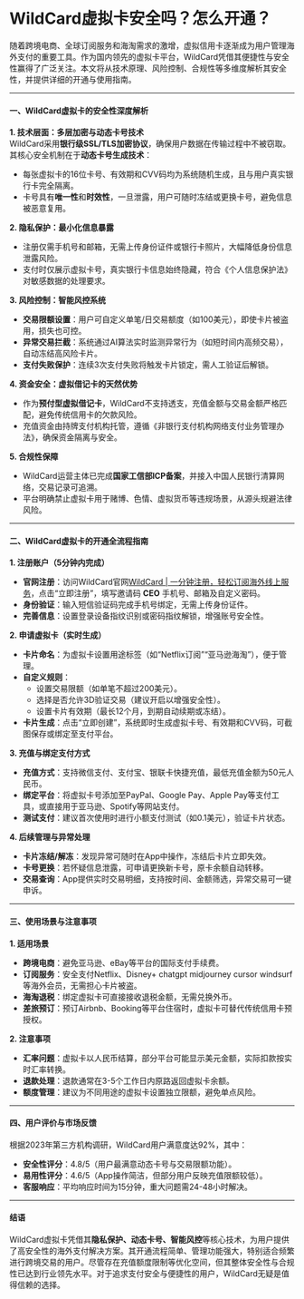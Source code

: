 # WildCard虚拟卡安全吗？怎么开通？

随着跨境电商、全球订阅服务和海淘需求的激增，虚拟信用卡逐渐成为用户管理海外支付的重要工具。作为国内领先的虚拟卡平台，WildCard凭借其便捷性与安全性赢得了广泛关注。本文将从技术原理、风险控制、合规性等多维度解析其安全性，并提供详细的开通与使用指南。

---

#### **一、WildCard虚拟卡的安全性深度解析**

**1. 技术层面：多层加密与动态卡号技术**  
WildCard采用**银行级SSL/TLS加密协议**，确保用户数据在传输过程中不被窃取。其核心安全机制在于**动态卡号生成技术**：

- 每张虚拟卡的16位卡号、有效期和CVV码均为系统随机生成，且与用户真实银行卡完全隔离。
- 卡号具有**唯一性**和**时效性**，一旦泄露，用户可随时冻结或更换卡号，避免信息被恶意复用。

**2. 隐私保护：最小化信息暴露**

- 注册仅需手机号和邮箱，无需上传身份证件或银行卡照片，大幅降低身份信息泄露风险。
- 支付时仅展示虚拟卡号，真实银行卡信息始终隐藏，符合《个人信息保护法》对敏感数据的处理要求。

**3. 风险控制：智能风控系统**

- **交易限额设置**：用户可自定义单笔/日交易额度（如100美元），即使卡片被盗用，损失也可控。
- **异常交易拦截**：系统通过AI算法实时监测异常行为（如短时间内高频交易），自动冻结高风险卡片。
- **支付失败保护**：连续3次支付失败将触发卡片锁定，需人工验证后解锁。

**4. 资金安全：虚拟借记卡的天然优势**

- 作为**预付型虚拟借记卡**，WildCard不支持透支，充值金额与交易金额严格匹配，避免传统信用卡的欠款风险。
- 充值资金由持牌支付机构托管，遵循《非银行支付机构网络支付业务管理办法》，确保资金隔离与安全。

**5. 合规性保障**

- WildCard运营主体已完成**国家工信部ICP备案**，并接入中国人民银行清算网络，交易记录可追溯。
- 平台明确禁止虚拟卡用于赌博、色情、虚拟货币等违规场景，从源头规避法律风险。

---

#### **二、WildCard虚拟卡的开通全流程指南**

**1. 注册账户（5分钟内完成）**

- **官网注册**：访问WildCard官网[WildCard | 一分钟注册，轻松订阅海外线上服务](https://bewildcard.com/i/CEO)，点击“立即注册”，填写邀请码 **CEO** 手机号、邮箱及自定义密码。
- **身份验证**：输入短信验证码完成手机号绑定，无需上传身份证件。
- **完善信息**：设置登录设备指纹识别或密码指纹解锁，增强账号安全性。

**2. 申请虚拟卡（实时生成）**

- **卡片命名**：为虚拟卡设置用途标签（如“Netflix订阅”“亚马逊海淘”），便于管理。
- **自定义规则**：
  - 设置交易限额（如单笔不超过200美元）。
  - 选择是否允许3D验证交易（建议开启以增强安全性）。
  - 设置卡片有效期（最长12个月，到期自动续期或冻结）。
- **卡片生成**：点击“立即创建”，系统即时生成虚拟卡号、有效期和CVV码，可截图保存或绑定至支付平台。

**3. 充值与绑定支付方式**

- **充值方式**：支持微信支付、支付宝、银联卡快捷充值，最低充值金额为50元人民币。
- **绑定平台**：将虚拟卡号添加至PayPal、Google Pay、Apple Pay等支付工具，或直接用于亚马逊、Spotify等网站支付。
- **测试支付**：建议首次使用时进行小额支付测试（如0.1美元），验证卡片状态。

**4. 后续管理与异常处理**

- **卡片冻结/解冻**：发现异常可随时在App中操作，冻结后卡片立即失效。
- **卡号更换**：若怀疑信息泄露，可申请更换新卡号，原卡余额自动转移。
- **交易查询**：App提供实时交易明细，支持按时间、金额筛选，异常交易可一键申诉。

---

#### **三、使用场景与注意事项**

**1. 适用场景**

- **跨境电商**：避免亚马逊、eBay等平台的国际支付手续费。
- **订阅服务**：安全支付Netflix、Disney+ chatgpt midjourney cursor windsurf等海外会员，无需担心卡片被盗。
- **海淘退税**：绑定虚拟卡可直接接收退税金额，无需兑换外币。
- **差旅预订**：预订Airbnb、Booking等平台住宿时，虚拟卡可替代传统信用卡预授权。

**2. 注意事项**

- **汇率问题**：虚拟卡以人民币结算，部分平台可能显示美元金额，实际扣款按实时汇率转换。
- **退款处理**：退款通常在3-5个工作日内原路返回虚拟卡余额。
- **额度管理**：建议为不同用途的虚拟卡设置独立限额，避免单点风险。

---

#### **四、用户评价与市场反馈**

根据2023年第三方机构调研，WildCard用户满意度达92%，其中：

- **安全性评分**：4.8/5（用户最满意动态卡号与交易限额功能）。
- **易用性评分**：4.6/5（App操作简洁，但部分用户反映充值限额较低）。
- **客服响应**：平均响应时间为15分钟，重大问题需24-48小时解决。

---

#### **结语**

WildCard虚拟卡凭借其**隐私保护、动态卡号、智能风控**等核心技术，为用户提供了高安全性的海外支付解决方案。其开通流程简单、管理功能强大，特别适合频繁进行跨境交易的用户。尽管存在充值额度限制等优化空间，但其整体安全性与合规性已达到行业领先水平。对于追求支付安全与便捷性的用户，WildCard无疑是值得信赖的选择。
